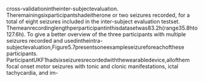 cross-validationintheinter-subjectevaluation. Theremainingsixparticipantshadeitherone
or two seizures recorded, for a total of eight seizures included in the inter-subject evaluation
testset. Themeanrecordinglengthperparticipantinthisdatasetwas83.2h(range35.8hto
127.6h).
To give a better overview of the three participants with multiple seizures recorded and
usedintheintra-subjectevaluation,Figure5.7presentsoneexampleseizureforeachofthese
participants. ParticipantUKF1hadsixseizuresrecordedwiththewearabledevice,allofthem
focal onset motor seizures with tonic and clonic manifestations, ictal tachycardia, and im-